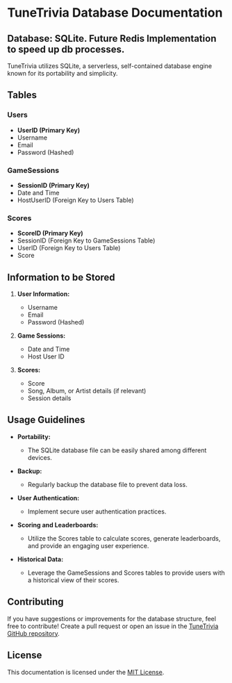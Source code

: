 # TuneTrivia Database Documentation

## Database: SQLite. Future Redis Implementation to speed up db processes.

TuneTrivia utilizes SQLite, a serverless, self-contained database engine known for its portability and simplicity.

## Tables

### Users

- **UserID (Primary Key)**
- Username
- Email
- Password (Hashed)

### GameSessions

- **SessionID (Primary Key)**
- Date and Time
- HostUserID (Foreign Key to Users Table)

### Scores

- **ScoreID (Primary Key)**
- SessionID (Foreign Key to GameSessions Table)
- UserID (Foreign Key to Users Table)
- Score

## Information to be Stored

1. **User Information:**
   - Username
   - Email
   - Password (Hashed)

2. **Game Sessions:**
   - Date and Time
   - Host User ID

3. **Scores:**
   - Score
   - Song, Album, or Artist details (if relevant)
   - Session details

## Usage Guidelines

- **Portability:**
  - The SQLite database file can be easily shared among different devices.

- **Backup:**
  - Regularly backup the database file to prevent data loss.

- **User Authentication:**
  - Implement secure user authentication practices.

- **Scoring and Leaderboards:**
  - Utilize the Scores table to calculate scores, generate leaderboards, and provide an engaging user experience.

- **Historical Data:**
  - Leverage the GameSessions and Scores tables to provide users with a historical view of their scores.

## Contributing

If you have suggestions or improvements for the database structure, feel free to contribute! Create a pull request or open an issue in the [TuneTrivia GitHub repository](https://github.com/your-username/tunetrivia).

## License

This documentation is licensed under the [MIT License](LICENSE.md).
